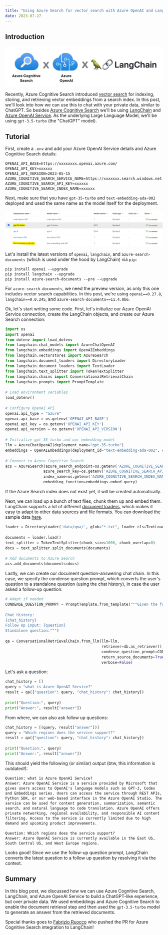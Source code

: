 ```yaml
---
title: "Using Azure Search for vector search with Azure OpenAI and LangChain"
date: 2023-07-27
---
```

## Introduction

![Logo](/images/azure_openai_seach_langchain.png)

Recently, Azure Cognitive Search introduced [vector search](https://learn.microsoft.com/en-us/azure/search/vector-search-overview) for indexing, storing, and retrieving vector embeddings from a search index. In this post, we'll look into how we can use this to chat with your private data, similar to ChatGPT. So besides [Azure Cognitive Search](https://learn.microsoft.com/en-us/azure/search/search-what-is-azure-search) we'll be using [LangChain](https://docs.langchain.com/docs/) and [Azure OpenAI Service](https://azure.microsoft.com/en-us/products/cognitive-services/openai-service). As the underlying Large Language Model, we'll be using `gpt-3.5-turbo` (the "ChatGPT" model).

## Tutorial

First, create a `.env` and add your Azure OpenAI Service details and Azure Cognitive Search details:

```
OPENAI_API_BASE=https://xxxxxxxx.openai.azure.com/
OPENAI_API_KEY=xxxxxx
OPENAI_API_VERSION=2023-05-15
AZURE_COGNITIVE_SEARCH_SERVICE_NAME=https://xxxxxxx.search.windows.net
AZURE_COGNITIVE_SEARCH_API_KEY=xxxxxx
AZURE_COGNITIVE_SEARCH_INDEX_NAME=xxxxxx
```

Next, make sure that you have `gpt-35-turbo` and `text-embedding-ada-002` deployed and used the same name as the model itself for the deployment.

![Azure OpenAI Service Model Deployments](/images/model_deployments_chatgpt.png "Azure OpenAI Service Model Deployments")

Let's install the latest versions of `openai`, `langchain`, and `azure-search-documents` (which is used under the hood by LangChain) via `pip`:

```
pip install openai --upgrade
pip install langchain --upgrade
pip install azure-search-documents --pre --upgrade
```

For `azure-search-documents`, we need the preview version, as only this one includes vector search capabilities. In this post, we're using `openai==0.27.8`, `langchain==0.0.245`, and `azure-search-documents==11.4.0b6`.

Ok, let's start writing some code. First, let's initialize our Azure OpenAI Service connection, create the LangChain objects, and create our Azure Search connection:

```python
import os
import openai
from dotenv import load_dotenv
from langchain.chat_models import AzureChatOpenAI
from langchain.embeddings import OpenAIEmbeddings
from langchain.vectorstores import AzureSearch
from langchain.document_loaders import DirectoryLoader
from langchain.document_loaders import TextLoader
from langchain.text_splitter import TokenTextSplitter
from langchain.chains import ConversationalRetrievalChain
from langchain.prompts import PromptTemplate

# Load environment variables
load_dotenv()

# Configure OpenAI API
openai.api_type = "azure"
openai.api_base = os.getenv('OPENAI_API_BASE')
openai.api_key = os.getenv('OPENAI_API_KEY')
openai.api_version = os.getenv('OPENAI_API_VERSION')

# Initialize gpt-35-turbo and our embedding model
llm = AzureChatOpenAI(deployment_name="gpt-35-turbo")
embeddings = OpenAIEmbeddings(deployment_id="text-embedding-ada-002", chunk_size=1)

# Connect to Azure Cognitive Search
acs = AzureSearch(azure_search_endpoint=os.getenv('AZURE_COGNITIVE_SEARCH_SERVICE_NAME'),
                 azure_search_key=os.getenv('AZURE_COGNITIVE_SEARCH_API_KEY'),
                 index_name=os.getenv('AZURE_COGNITIVE_SEARCH_INDEX_NAME'),
                 embedding_function=embeddings.embed_query)
```

If the Azure Search index does not exist yet, it will be created automatically.

Next, we can load up a bunch of text files, chunk them up and embed them. LangChain supports a lot of different [document loaders](https://python.langchain.com/en/latest/modules/indexes/document_loaders.html), which makes it easy to adapt to other data sources and file formats. You can download the sample data [here](https://github.com/microsoft/azure-openai-in-a-day-workshop/tree/main/data/qna).

```python
loader = DirectoryLoader('data/qna/', glob="*.txt", loader_cls=TextLoader, loader_kwargs={'autodetect_encoding': True})

documents = loader.load()
text_splitter = TokenTextSplitter(chunk_size=1000, chunk_overlap=0)
docs = text_splitter.split_documents(documents)

# Add documents to Azure Search
acs.add_documents(documents=docs)
```

Lastly, we can create our document question-answering chat chain. In this case, we specify the condense question prompt, which converts the user's question to a standalone question (using the chat history), in case the user asked a follow-up question:

```python
# Adapt if needed
CONDENSE_QUESTION_PROMPT = PromptTemplate.from_template("""Given the following conversation and a follow up question, rephrase the follow up question to be a standalone question.

Chat History:
{chat_history}
Follow Up Input: {question}
Standalone question:""")

qa = ConversationalRetrievalChain.from_llm(llm=llm,
                                           retriever=db.as_retriever(),
                                           condense_question_prompt=CONDENSE_QUESTION_PROMPT,
                                           return_source_documents=True,
                                           verbose=False)
```

Let's ask a question:

```python
chat_history = []
query = "what is Azure OpenAI Service?"
result = qa({"question": query, "chat_history": chat_history})

print("Question:", query)
print("Answer:", result["answer"])
```

From where, we can also ask follow up questions:

```python
chat_history = [(query, result["answer"])]
query = "Which regions does the service support?"
result = qa({"question": query, "chat_history": chat_history})

print("Question:", query)
print("Answer:", result["answer"])
```

This should yield the following (or similar) output (btw, this information is outdated!):

```
Question: what is Azure OpenAI Service?
Answer: Azure OpenAI Service is a service provided by Microsoft that gives users access to OpenAI's language models such as GPT-3, Codex and Embeddings series. Users can access the service through REST APIs, Python SDK, or our web-based interface in the Azure OpenAI Studio. The service can be used for content generation, summarization, semantic search, and natural language to code translation. Azure OpenAI offers private networking, regional availability, and responsible AI content filtering. Access to the service is currently limited due to high demand and upcoming product improvements.

Question: Which regions does the service support?
Answer: Azure OpenAI Service is currently available in the East US, South Central US, and West Europe regions.
```

Looks good! Since we use the follow-up question prompt, LangChain converts the latest question to a follow up question by resolving it via the context.

## Summary

In this blog post, we discussed how we can use Azure Cognitive Search, LangChain, and Azure OpenAI Service to build a ChatGPT-like experience, but over private data. We used embeddings and Azure Cognitive Search to enable the document retrieval step and then used the `gpt-3.5-turbo` model to generate an answer from the retrieved documents.

Special thanks goes to [Fabrizio Ruocco](https://www.linkedin.com/in/fabrizioruocco/) who pushed the PR for Azure Cognitive Search integration to LangChain!